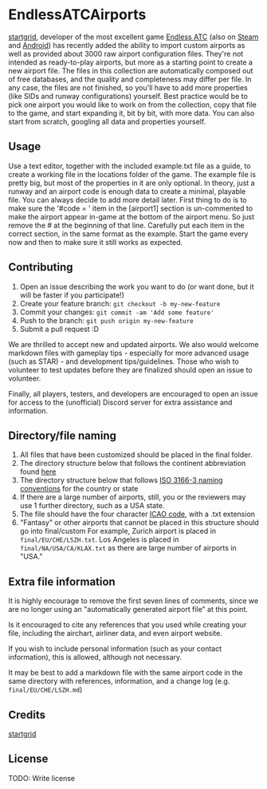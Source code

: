 # EndlessATCAirports
[startgrid](https://startgrid.itch.io/), developer of the most excellent game [Endless ATC](https://startgrid.itch.io/endlessatc) (also on [Steam](http://store.steampowered.com/app/666610/Endless_ATC/) and [Android](https://play.google.com/store/apps/details?id=com.dirgtrats.atcradar)) has recently added the ability to import custom airports as well as provided about 3000 raw airport configuration files. They're not intended as ready-to-play airports, but more as a starting point to create a new airport file. The files in this collection are automatically composed out of free databases, and the quality and completeness may differ per file. In any case, the files are not finished, so you'll have to add more properties (like SIDs and runway configurations) yourself. Best practice would be to pick one airport you would like to work on from the collection, copy that file to the game, and start expanding it, bit by bit, with more data. You can also start from scratch, googling all data and properties yourself.

## Usage
Use a text editor, together with the included example.txt file as a guide, to create a working file in the locations folder of the game. The example file is pretty big, but most of the properties in it are only optional. In theory, just a runway and an airport code is enough data to create a minimal, playable file. You can always decide to add more detail later. First thing to do is to make sure  the '#code = ' item in the [airport1] section is un-commented to make the airport appear in-game at the bottom of the airport menu. So just remove the # at the beginning of that line. Carefully put each item in the correct section, in the same format as the example. Start the game every now and then to make sure it still works as expected.

## Contributing
1. Open an issue describing the work you want to do (or want done, but it will be faster if you participate!)
2. Create your feature branch: `git checkout -b my-new-feature`
3. Commit your changes: `git commit -am 'Add some feature'`
4. Push to the branch: `git push origin my-new-feature`
5. Submit a pull request :D

We are thrilled to accept new and updated airports. We also would welcome markdown files with gameplay tips - especially for more advanced usage (such as STAR) - and development tips/guidelines. Those who wish to volunteer to test updates before they are finalized should open an issue to volunteer.

Finally, all players, testers, and developers are encouraged to open an issue for access to the (unofficial) Discord server for extra assistance and information.

## Directory/file naming
1. All files that have been customized should be placed in the final folder.
2. The directory structure below that follows the continent abbreviation found [here](https://datahub.io/core/continent-codes)
3. The directory structure below that follows [ISO 3166-3 naming conventions](https://en.wikipedia.org/wiki/ISO_3166-1_alpha-3) for the country or state
4. If there are a large number of airports, still, you or the reviewers may use 1 further directory, such as a USA state.
5. The file should have the four character [ICAO code](https://airportcodes.aero/-/list-icao-codes), with a .txt extension
6. "Fantasy" or other airports that cannot be placed in this structure should go into final/custom
For example, Zurich airport is placed in `final/EU/CHE/LSZH.txt`. Los Angeles is placed in `final/NA/USA/CA/KLAX.txt` as there are large number of airports in "USA."

## Extra file information
It is highly encourage to remove the first seven lines of comments, since we are no longer using an "automatically generated airport file" at this point.

Is it encouraged to cite any references that you used while creating your file, including the airchart, airliner data, and even airport website.

If you wish to include personal information (such as your contact information), this is allowed, although not necessary.

It may be best to add a markdown file with the same airport code in the same directory with references, information, and a change log (e.g. `final/EU/CHE/LSZH.md`)

## Credits
[startgrid](https://startgrid.itch.io/)

## License
TODO: Write license
